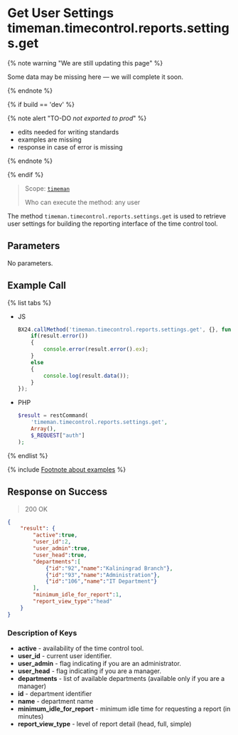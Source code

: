 # Get User Settings timeman.timecontrol.reports.settings.get

{% note warning "We are still updating this page" %}

Some data may be missing here — we will complete it soon.

{% endnote %}

{% if build == 'dev' %}

{% note alert "TO-DO _not exported to prod_" %}

- edits needed for writing standards
- examples are missing
- response in case of error is missing

{% endnote %}

{% endif %}

> Scope: [`timeman`](../../scopes/permissions.md)
>
> Who can execute the method: any user

The method `timeman.timecontrol.reports.settings.get` is used to retrieve user settings for building the reporting interface of the time control tool.

## Parameters

No parameters.

## Example Call

{% list tabs %}

- JS

    ```js
    BX24.callMethod('timeman.timecontrol.reports.settings.get', {}, function(result){
        if(result.error())
        {
            console.error(result.error().ex);
        }
        else
        {
            console.log(result.data());
        }
    });
    ```

- PHP

    ```php
    $result = restCommand(
        'timeman.timecontrol.reports.settings.get',
        Array(),
        $_REQUEST["auth"]
    );    
    ```

{% endlist %}

{% include [Footnote about examples](../../../_includes/examples.md) %}

## Response on Success

> 200 OK
```json
{
    "result": {
        "active":true,
        "user_id":2,
        "user_admin":true,
        "user_head":true,
        "departments":[
            {"id":"92","name":"Kaliningrad Branch"},
            {"id":"93","name":"Administration"},
            {"id":"106","name":"IT Department"}
        ],
        "minimum_idle_for_report":1,
        "report_view_type":"head"
    }
}
```

### Description of Keys

- **active** - availability of the time control tool.
- **user_id** - current user identifier.
- **user_admin** - flag indicating if you are an administrator.
- **user_head** - flag indicating if you are a manager.
- **departments** - list of available departments (available only if you are a manager)
- **id** - department identifier
- **name** - department name
- **minimum_idle_for_report** - minimum idle time for requesting a report (in minutes)
- **report_view_type** - level of report detail (head, full, simple)